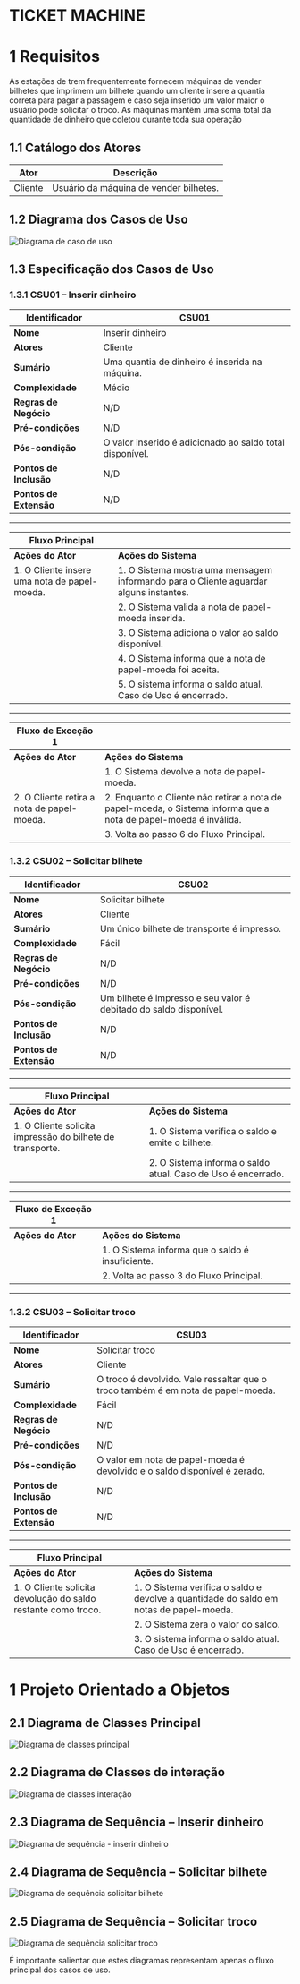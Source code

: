 # TICKET MACHINE

# 1  Requisitos

As estações de trem frequentemente fornecem máquinas de vender bilhetes que imprimem um bilhete quando um cliente insere a quantia correta para pagar a passagem e caso seja inserido um valor maior o usuário pode solicitar o troco. As máquinas mantêm uma soma total da quantidade de dinheiro que coletou durante toda sua operação

## 1.1 Catálogo dos Atores


|Ator|Descrição|            
|----------------|-------------------------------|
|Cliente|Usuário da máquina de vender bilhetes.
            
## 1.2 Diagrama dos Casos de Uso

![Diagrama de caso de uso](https://github.com/PurgamentumSolis/Source-Code-Inspection/blob/master/img/diagrama_caso_de_uso.png)

## 1.3 Especificação dos Casos de Uso

### 1.3.1 CSU01 – Inserir dinheiro

| **Identificador**     | CSU01                              |
|-----------------------|------------------------------------|
| **Nome**              | Inserir dinheiro                   |
| **Atores**            | Cliente                            |
| **Sumário**           | Uma quantia de dinheiro é inserida na máquina. |
| **Complexidade**      | Médio                              |
| **Regras de Negócio** | N/D                                |
| **Pré-condições**     | N/D                                |
| **Pós-condição**      | O valor inserido é adicionado ao saldo total disponível. |
| **Pontos de Inclusão**| N/D                                |
| **Pontos de Extensão**| N/D                                |
----
| **Fluxo Principal**    |                                  |
|------------------------|----------------------------------|
| **Ações do Ator**      | **Ações do Sistema**            |
| 1. O Cliente insere uma nota de papel-moeda. | 1. O Sistema mostra uma mensagem informando para o Cliente aguardar alguns instantes. |
|                | 2. O Sistema valida a nota de papel-moeda inserida. |
|                   | 3. O Sistema adiciona o valor ao saldo disponível. |
|                   | 4. O Sistema informa que a nota de papel-moeda foi aceita. |
|                 | 5. O sistema informa o saldo atual. Caso de Uso é encerrado. |

---
| **Fluxo de Exceção 1**                        |                                  |
|------------------------------------------------|----------------------------------|
| **Ações do Ator**                              | **Ações do Sistema**            |
|                                       | 1. O Sistema devolve a nota de papel-moeda. |
| 2. O Cliente retira a nota de papel-moeda.   | 2. Enquanto o Cliente não retirar a nota de papel-moeda, o Sistema informa que a nota de papel-moeda é inválida. |
|                                         | 3. Volta ao passo 6 do Fluxo Principal. |


### 1.3.2 CSU02 – Solicitar bilhete

| **Identificador**     | CSU02                             |
|-----------------------|-----------------------------------|
| **Nome**              | Solicitar bilhete                 |
| **Atores**            | Cliente                           |
| **Sumário**           | Um único bilhete de transporte é impresso. |
| **Complexidade**      | Fácil                             |
| **Regras de Negócio** | N/D                               |
| **Pré-condições**     | N/D                               |
| **Pós-condição**      | Um bilhete é impresso e seu valor é debitado do saldo disponível. |
| **Pontos de Inclusão**| N/D                               |
| **Pontos de Extensão**| N/D                               |

---
| **Fluxo Principal**    |                                  |
|------------------------|----------------------------------|
| **Ações do Ator**      | **Ações do Sistema**            |
| 1. O Cliente solicita impressão do bilhete de transporte. | 1. O Sistema verifica o saldo e emite o bilhete. |
|                  | 2. O Sistema informa o saldo atual. Caso de Uso é encerrado. |
---
| **Fluxo de Exceção 1**                          |                                  |
|--------------------------------------------------|----------------------------------|
| **Ações do Ator**                                | **Ações do Sistema**            |
|                                            | 1. O Sistema informa que o saldo é insuficiente. |
|                                        | 2. Volta ao passo 3 do Fluxo Principal. |
---
### 1.3.2 CSU03 – Solicitar troco
| **Identificador**     | CSU03                             |
|-----------------------|-----------------------------------|
| **Nome**              | Solicitar troco                   |
| **Atores**            | Cliente                           |
| **Sumário**           | O troco é devolvido. Vale ressaltar que o troco também é em nota de papel-moeda. |
| **Complexidade**      | Fácil                             |
| **Regras de Negócio** | N/D                               |
| **Pré-condições**     | N/D                               |
| **Pós-condição**      | O valor em nota de papel-moeda é devolvido e o saldo disponível é zerado. |
| **Pontos de Inclusão**| N/D                               |
| **Pontos de Extensão**| N/D                               |
---
| **Fluxo Principal**    |                                  |
|------------------------|----------------------------------|
| **Ações do Ator**      | **Ações do Sistema**            |
| 1. O Cliente solicita devolução do saldo restante como troco. | 1. O Sistema verifica o saldo e devolve a quantidade do saldo em notas de papel-moeda. |
|                  | 2. O Sistema zera o valor do saldo. |
|                   | 3. O sistema informa o saldo atual. Caso de Uso é encerrado. |

# 1  Projeto Orientado a Objetos

## 2.1 Diagrama de Classes Principal

![Diagrama de classes principal](https://github.com/PurgamentumSolis/Source-Code-Inspection/blob/master/img/diagrama_de_classes_principal.png)

## 2.2 Diagrama de Classes de interação

![Diagrama de classes interação](https://github.com/PurgamentumSolis/Source-Code-Inspection/blob/master/img/diagrama_de_classes_interacao.png)

## 2.3 Diagrama de Sequência – Inserir dinheiro

![Diagrama de sequência - inserir dinheiro](https://github.com/PurgamentumSolis/Source-Code-Inspection/blob/master/img/diagrama_de_sequencia_inserir_dinheiro.png)

## 2.4 Diagrama de Sequência – Solicitar bilhete

![Diagrama de sequência solicitar bilhete](https://github.com/PurgamentumSolis/Source-Code-Inspection/blob/master/img/diagrama_de_sequencia_solicitar_bilhete.png)


## 2.5 Diagrama de Sequência – Solicitar troco

![Diagrama de sequência solicitar troco](https://github.com/PurgamentumSolis/Source-Code-Inspection/blob/master/img/diagrama_de_sequencia_solicitar_troco.png)

É importante salientar que estes diagramas representam apenas o fluxo principal dos casos
de uso.
